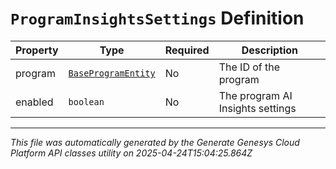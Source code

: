 # `ProgramInsightsSettings` Definition

| Property | Type | Required | Description |
|----------|------|----------|-------------|
| program | [`BaseProgramEntity`](baseprogramentity-definition.md) | No | The ID of the program |
| enabled | `boolean` | No | The program AI Insights settings |

---

*This file was automatically generated by the Generate Genesys Cloud Platform API classes utility on 2025-04-24T15:04:25.864Z*